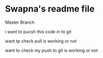 # Swapna's readme file
Master Branch


i want to pucsh this code in to git


want tp check pull is working or not

want to check my push to git is working or not
